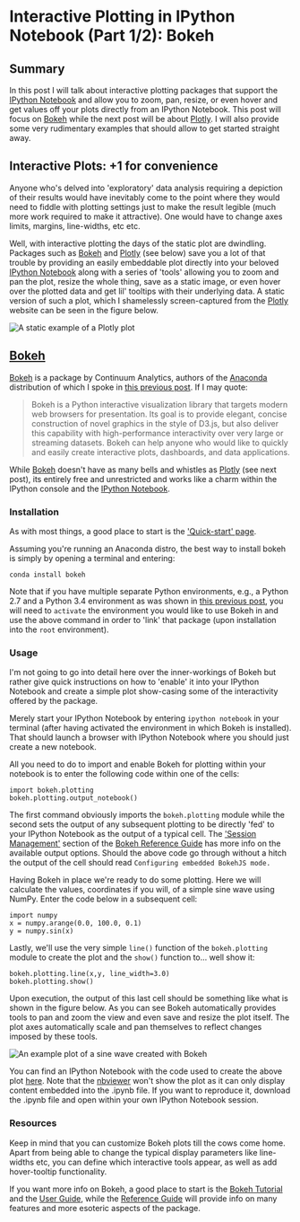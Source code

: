 # Interactive Plotting in IPython Notebook (Part 1/2): Bokeh
## Summary
In this post I will talk about interactive plotting packages that support the [IPython Notebook](http://ipython.org/notebook.html) and allow you to zoom, pan, resize, or even hover and get values off your plots directly from an IPython Notebook. This post will focus on [Bokeh](http://bokeh.pydata.org/) while the next post will be about [Plotly](https://plot.ly/). I will also provide some very rudimentary examples that should allow to get started straight away.

## Interactive Plots: +1 for convenience
Anyone who's delved into 'exploratory' data analysis requiring a depiction of their results would have inevitably come to the point where they would need to fiddle with plotting settings just to make the result legible (much more work required to make it attractive). One would have to change axes limits, margins, line-widths, etc etc.

Well, with interactive plotting the days of the static plot are dwindling. Packages such as [Bokeh](http://bokeh.pydata.org/) and [Plotly](https://plot.ly/) (see below) save you a lot of that trouble by providing an easily embeddable plot directly into your beloved [IPython Notebook](http://ipython.org/notebook.html) along with a series of 'tools' allowing you to zoom and pan the plot, resize the whole thing, save as a static image, or even hover over the plotted data and get lil' tooltips with their underlying data. A static version of such a plot, which I shamelessly screen-captured from the [Plotly](https://plot.ly/) website can be seen in the figure below.

![A static example of a Plotly plot](https://pyscience.files.wordpress.com/2014/09/wpid-exampleplotplotly.png)

## [Bokeh](http://bokeh.pydata.org/)
[Bokeh](http://bokeh.pydata.org/) is a package by Continuum Analytics, authors of the [Anaconda](https://store.continuum.io/cshop/anaconda/) distribution of which I spoke in [this previous post](http://pyscience.wordpress.com/2014/09/01/anaconda-the-creme-de-la-creme-of-python-distros-3/). If I may quote:

> Bokeh is a Python interactive visualization library that targets modern web browsers for presentation. Its goal is to provide elegant, concise construction of novel graphics in the style of D3.js, but also deliver this capability with high-performance interactivity over very large or streaming datasets. Bokeh can help anyone who would like to quickly and easily create interactive plots, dashboards, and data applications.

While [Bokeh](http://bokeh.pydata.org/) doesn't have as many bells and whistles as [Plotly](https://plot.ly) (see next post), its entirely free and unrestricted and works like a charm within the IPython console and the [IPython Notebook](http://ipython.org/notebook.html).  

### Installation
As with most things, a good place to start is the ['Quick-start' page](http://bokeh.pydata.org/docs/quickstart.html#quickstart). 

Assuming you're running an Anaconda distro, the best way to install bokeh is simply by opening a terminal and entering:

```
conda install bokeh
```

Note that if you have multiple separate Python environments, e.g., a Python 2.7 and a Python 3.4 environment as was shown in [this previous post](http://pyscience.wordpress.com/2014/09/01/anaconda-the-creme-de-la-creme-of-python-distros-3/), you will need to `activate` the environment you would like to use Bokeh in and use the above command in order to 'link' that package (upon installation into the `root` environment).

### Usage
I'm not going to go into detail here over the inner-workings of Bokeh but rather give quick instructions on how to 'enable' it into your IPython Notebook and create a simple plot show-casing some of the interactivity offered by the package.

Merely start your IPython Notebook by entering `ipython notebook` in your terminal (after having activated the environment in which Bokeh is installed). That should launch a browser with IPython Notebook where you should just create a new notebook.

All you need to do to import and enable Bokeh for plotting within your notebook is to enter the following code within one of the cells:

```
import bokeh.plotting
bokeh.plotting.output_notebook()
```

The first command obviously imports the `bokeh.plotting` module while the second sets the output of any subsequent plotting to be directly 'fed' to your IPython Notebook as the output of a typical cell. The ['Session Management'](http://bokeh.pydata.org/docs/reference.html#session-management) section of the [Bokeh Reference Guide](http://bokeh.pydata.org/docs/reference.html) has more info on the available output options. Should the above code go through without a hitch the output of the cell should read `Configuring embedded BokehJS mode.`

Having Bokeh in place we're ready to do some plotting. Here we will calculate the values, coordinates if you will, of a simple sine wave using NumPy. Enter the code below in a subsequent cell:

```
import numpy
x = numpy.arange(0.0, 100.0, 0.1)
y = numpy.sin(x)
```

Lastly, we'll use the very simple `line()` function of the `bokeh.plotting` module to create the plot and the `show()` function to... well show it:

```
bokeh.plotting.line(x,y, line_width=3.0)
bokeh.plotting.show()
```

Upon execution, the output of this last cell should be something like what is shown in the figure below. As you can see Bokeh automatically provides tools to pan and zoom the view and even save and resize the plot itself. The plot axes automatically scale and pan themselves to reflect changes imposed by these tools.

![An example plot of a sine wave created with Bokeh](https://pyscience.files.wordpress.com/2014/09/wpid-sineplotbokeh.png)

You can find an IPython Notebook with the code used to create the above plot [here](https://bitbucket.org/somada141/pyscience/raw/master/20140902_InteractivePlottingBokeh/bokeh.ipynb). Note that the [nbviewer](http://nbviewer.ipython.org/) won't show the plot as it can only display content embedded into the .ipynb file. If you want to reproduce it, download the .ipynb file and open within your own IPython Notebook session.

### Resources
Keep in mind that you can customize Bokeh plots till the cows come home. Apart from being able to change the typical display parameters like line-widths etc, you can define which interactive tools appear, as well as add hover-tooltip functionality.

If you want more info on Bokeh, a good place to start is the [Bokeh Tutorial](http://bokeh.pydata.org/tutorial/index.html) and the [User Guide](http://bokeh.pydata.org/docs/user_guide.html), while the [Reference Guide](http://bokeh.pydata.org/docs/reference.html) will provide info on many features and more esoteric aspects of the package.